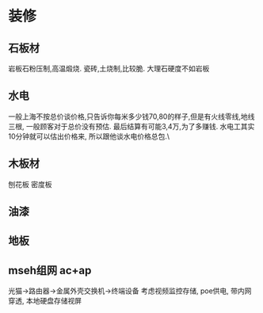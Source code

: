 

# 装修

## 石板材
岩板石粉压制,高温煅烧. 瓷砖,土烧制,比较脆. 大理石硬度不如岩板


## 水电
一般上海不按总价谈价格,只告诉你每米多少钱70,80的样子,但是有火线零线,地线三根, 一般顾客对于总价没有预估. 最后结算有可能3,4万,为了多赚钱. 水电工其实10分钟就可以估出价格来, 所以跟他谈水电价格总包.\


## 木板材
刨花板 密度板 

## 油漆

## 地板


## mseh组网 ac+ap
光猫->路由器->金属外壳交换机->终端设备
考虑视频监控存储, poe供电, 带内网穿透, 本地硬盘存储视屏

